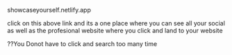 showcaseyourself.netlify.app

click on this above link and its a one place where you can see all your social as well as the profesional website where you click and land to your website


??You Donot have to click and search too many time
